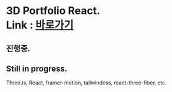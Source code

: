 # 3D Portfolio React.<br>Link : [바로가기](https://portfolio-2024-brown.vercel.app/)

## 진행중.
## Still in progress.
<p>ThreeJs, React, framer-motion, tailwindcss, react-three-fiber, etc.